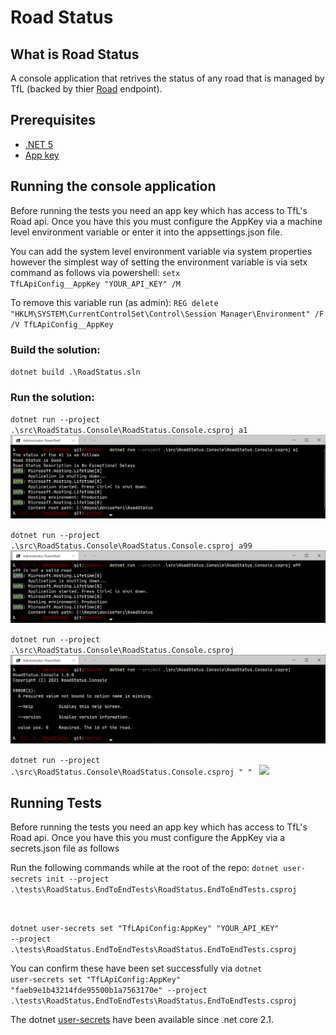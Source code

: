 # Road Status

## What is Road Status
A console application that retrives the status of any road that is managed by TfL (backed by thier [Road](https://api.tfl.gov.uk/swagger/ui/index.html?url=/swagger/docs/v1#!/Road/Road_Get_0) endpoint).


## Prerequisites
- [.NET 5](https://dotnet.microsoft.com/download/dotnet/5.0)
- [App key](https://api-portal.tfl.gov.uk/)

## Running the console application
Before running the tests you need an app key which has access to TfL's Road api. Once you have this you must configure the AppKey via a machine level environment variable or enter it into the appsettings.json file.

You can add the system level environment variable via system properties however the simplest way of setting the environment variable is via setx command as follows via powershell:
<code>setx TfLApiConfig__AppKey "YOUR_API_KEY" /M</code>

To remove this variable run (as admin):
<code>REG delete "HKLM\SYSTEM\CurrentControlSet\Control\Session Manager\Environment" /F /V TfLApiConfig__AppKey </code>

### Build the solution:
<code>dotnet build .\RoadStatus.sln</code>

### Run the solution:
<code>dotnet run --project .\src\RoadStatus.Console\RoadStatus.Console.csproj a1
</code>
<img src="assets/a1.PNG" />

<code>dotnet run --project .\src\RoadStatus.Console\RoadStatus.Console.csproj a99
</code>
<img src="assets/a99.PNG" />

<code>dotnet run --project .\src\RoadStatus.Console\RoadStatus.Console.csproj
</code>
<img src="assets/empty.PNG" />


<code>dotnet run --project .\src\RoadStatus.Console\RoadStatus.Console.csproj "  "
</code>
<img src="assets/whiteline.PNG" />

## Running Tests
Before running the tests you need an app key which has access to TfL's Road api. Once you have this you must configure the AppKey via a secrets.json file as follows

Run the following commands while at the root of the repo:
<code>dotnet user-secrets init --project .\tests\RoadStatus.EndToEndTests\RoadStatus.EndToEndTests.csproj

dotnet user-secrets set "TfLApiConfig:AppKey" "YOUR_API_KEY" --project .\tests\RoadStatus.EndToEndTests\RoadStatus.EndToEndTests.csproj
</code>

You can confirm these have been set successfully via <code>dotnet user-secrets set "TfLApiConfig:AppKey" "faeb9e1b43214fde95500b1a7563170e" --project .\tests\RoadStatus.EndToEndTests\RoadStatus.EndToEndTests.csproj</code>

The dotnet [user-secrets](https://github.com/aspnet/Configuration/commit/9518bec5b69e305315309a87213e0153cb26de7f) have been available since .net core 2.1.
